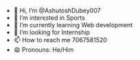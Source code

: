 - 👋 Hi, I’m @AshutoshDubey007
- 👀 I’m interested in Sports 
- 🌱 I’m currently learning Web development
- 💞️ I’m looking for Internship
- 📫 How to reach me 7067581520
- 😄 Pronouns: He/Him

<!---
AshutoshDubey007/AshutoshDubey007 is a ✨ special ✨ repository because its `README.md` (this file) appears on your GitHub profile.
You can click the Preview link to take a look at your changes.
--->
